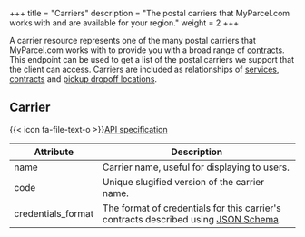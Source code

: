 +++
title = "Carriers"
description = "The postal carriers that MyParcel.com works with and are available for your region."
weight = 2
+++

A carrier resource represents one of the many postal carriers that MyParcel.com works with to provide you with a broad range of [contracts](/api/resources/contracts). This endpoint can be used to get a list of the postal carriers we support that the client can access.
Carriers are included as relationships of [services](/api/resources/services/), [contracts](/api/resources/contracts/) and [pickup dropoff locations](/api/resources/carrier-pudo-locations/).

## Carrier

{{< icon fa-file-text-o >}}[API specification](https://docs.myparcel.com/api-specification#/Carriers)

Attribute          | Description
------------------ | -----------
name               | Carrier name, useful for displaying to users.
code               | Unique slugified version of the carrier name.
credentials_format | The format of credentials for this carrier's contracts described using [JSON Schema](https://json-schema.org/).
